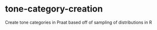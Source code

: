 # tone-category-creation
Create tone categories in Praat based off of sampling of distributions in R
